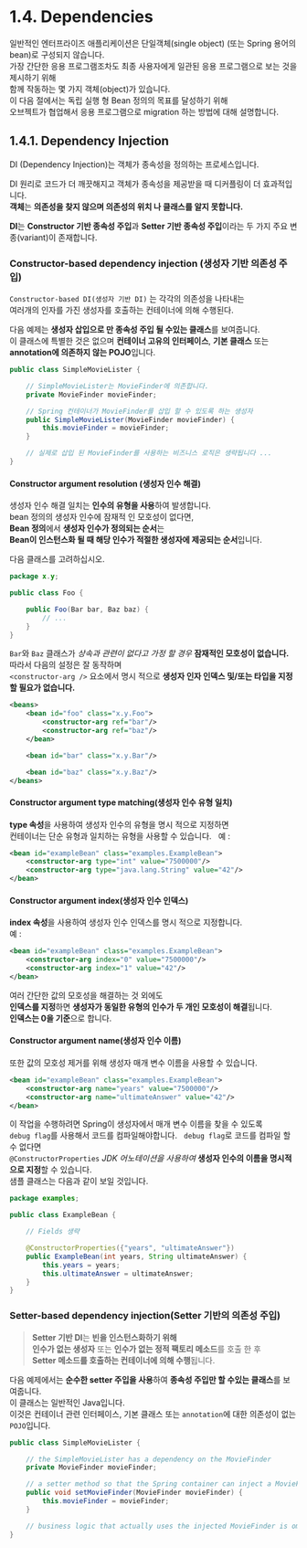 # 1.4. Dependencies

일반적인 엔터프라이즈 애플리케이션은 단일객체(single object) (또는 Spring 용어의 bean)로 구성되지 않습니다.  
가장 간단한 응용 프로그램조차도 최종 사용자에게 일관된 응용 프로그램으로 보는 것을 제시하기 위해  
함께 작동하는 몇 가지 객체(object)가 있습니다.  
이 다음 절에서는 독립 실행 형 Bean 정의의 목표를 달성하기 위해  
오브젝트가 협업해서 응용 프로그램으로 migration 하는 방법에 대해 설명합니다.  

## 1.4.1. Dependency Injection
DI (Dependency Injection)는 객체가 종속성을 정의하는 프로세스입니다.  


DI 원리로 코드가 더 깨끗해지고 객체가 종속성을 제공받을 때 디커플링이 더 효과적입니다.  
**객체**는 **의존성을 찾지 않으며 의존성의 위치 나 클래스를 알지 못합니다.**  

**DI**는 **Constructor 기반 종속성 주입**과 **Setter 기반 종속성 주입**이라는 두 가지 주요 변종(variant)이 존재합니다.  

### Constructor-based dependency injection (생성자 기반 의존성 주입)

`Constructor-based DI(생성자 기반 DI)` 는 각각의 의존성을 나타내는  
여러개의 인자를 가진 생성자를 호출하는 컨테이너에 의해 수행된다.  

다음 예제는 **생성자 삽입으로 만 종속성 주입 될 수있는 클래스**를 보여줍니다.  
이 클래스에 특별한 것은 없으며 **컨테이너 고유의 인터페이스**, **기본 클래스** 또는 **annotation에 의존하지 않는 POJO**입니다.  
~~~java
public class SimpleMovieLister {

    // SimpleMovieLister는 MovieFinder에 의존합니다.
    private MovieFinder movieFinder;

    // Spring 컨테이너가 MovieFinder를 삽입 할 수 있도록 하는 생성자
    public SimpleMovieLister(MovieFinder movieFinder) {
        this.movieFinder = movieFinder;
    }

    // 실제로 삽입 된 MovieFinder를 사용하는 비즈니스 로직은 생략됩니다 ...
}
~~~

#### Constructor argument resolution (생성자 인수 해결)
생성자 인수 해결 일치는 **인수의 유형을 사용**하여 발생합니다.  
bean 정의의 생성자 인수에 잠재적 인 모호성이 없다면,  
**Bean 정의**에서 **생성자 인수가 정의되는 순서**는  
**Bean이 인스턴스화 될 때 해당 인수가 적절한 생성자에 제공되는 순서**입니다.  

다음 클래스를 고려하십시오.
~~~java
package x.y;

public class Foo {

    public Foo(Bar bar, Baz baz) {
        // ...
    }
}
~~~

`Bar`와 `Baz` 클래스가 *상속과 관련이 없다고 가정 할 경우* **잠재적인 모호성이 없습니다.**
따라서 다음의 설정은 잘 동작하며  
`<constructor-arg />` 요소에서 명시 적으로 **생성자 인자 인덱스 및/또는 타입을 지정할 필요가 없습니다.**
~~~xml
<beans>
    <bean id="foo" class="x.y.Foo">
        <constructor-arg ref="bar"/>
        <constructor-arg ref="baz"/>
    </bean>

    <bean id="bar" class="x.y.Bar"/>

    <bean id="baz" class="x.y.Baz"/>
</beans>
~~~

#### Constructor argument type matching(생성자 인수 유형 일치)
**type 속성**을 사용하여 생성자 인수의 유형을 명시 적으로 지정하면  
컨테이너는 단순 유형과 일치하는 유형을 사용할 수 있습니다.  
예 :
~~~xml
<bean id="exampleBean" class="examples.ExampleBean">
    <constructor-arg type="int" value="7500000"/>
    <constructor-arg type="java.lang.String" value="42"/>
</bean>
~~~
#### Constructor argument index(생성자 인수 인덱스)
**index 속성**을 사용하여 생성자 인수 인덱스를 명시 적으로 지정합니다.  
예 :
~~~xml
<bean id="exampleBean" class="examples.ExampleBean">
    <constructor-arg index="0" value="7500000"/>
    <constructor-arg index="1" value="42"/>
</bean>
~~~
여러 간단한 값의 모호성을 해결하는 것 외에도  
**인덱스를 지정**하면 **생성자가 동일한 유형의 인수가 두 개인 모호성이 해결**됩니다.  
**인덱스는 0을 기준**으로 합니다.  

#### Constructor argument name(생성자 인수 이름)
또한 값의 모호성 제거를 위해 생성자 매개 변수 이름을 사용할 수 있습니다.  
~~~xml
<bean id="exampleBean" class="examples.ExampleBean">
    <constructor-arg name="years" value="7500000"/>
    <constructor-arg name="ultimateAnswer" value="42"/>
</bean>
~~~
이 작업을 수행하려면 Spring이 생성자에서 매개 변수 이름을 찾을 수 있도록  
`debug flag`를 사용해서 코드를 컴파일해야합니다.  
`debug flag`로 코드를 컴파일 할 수 없다면  
`@ConstructorProperties` *JDK 어노테이션을 사용하여* **생성자 인수의 이름을 명시적으로 지정**할 수 있습니다.  
샘플 클래스는 다음과 같이 보일 것입니다.  
~~~java
package examples;

public class ExampleBean {

    // Fields 생략

    @ConstructorProperties({"years", "ultimateAnswer"})
    public ExampleBean(int years, String ultimateAnswer) {
        this.years = years;
        this.ultimateAnswer = ultimateAnswer;
    }
}
~~~

### Setter-based dependency injection(Setter 기반의 의존성 주입)
> **Setter 기반 DI**는 **빈을 인스턴스화하기 위해**  
> **인수가 없는 생성자** 또는 **인수가 없는 정적 팩토리 메소드**를 호출 한 후  
> **Setter 메소드를 호출하는 컨테이너에 의해 수행**됩니다.  

다음 예제에서는 **순수한 setter 주입을 사용**하여 **종속성 주입만 할 수있는 클래스**를 보여줍니다.  
이 클래스는 일반적인 Java입니다.  
이것은 컨테이너 관련 인터페이스, 기본 클래스 또는 `annotation`에 대한 의존성이 없는 `POJO`입니다.

~~~java
public class SimpleMovieLister {

    // the SimpleMovieLister has a dependency on the MovieFinder
    private MovieFinder movieFinder;

    // a setter method so that the Spring container can inject a MovieFinder
    public void setMovieFinder(MovieFinder movieFinder) {
        this.movieFinder = movieFinder;
    }

    // business logic that actually uses the injected MovieFinder is omitted...
}
~~~
